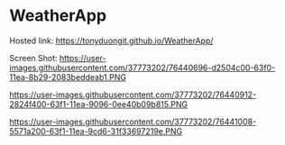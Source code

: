 # WeatherApp

Hosted link: https://tonyduongit.github.io/WeatherApp/

Screen Shot:
https://user-images.githubusercontent.com/37773202/76440696-d2504c00-63f0-11ea-8b29-2083beddeab1.PNG

https://user-images.githubusercontent.com/37773202/76440912-2824f400-63f1-11ea-9096-0ee40b09b815.PNG

https://user-images.githubusercontent.com/37773202/76441008-5571a200-63f1-11ea-9cd6-31f33697219e.PNG
